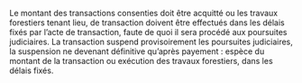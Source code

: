 Le montant des transactions consenties doit être acquitté ou les travaux forestiers tenant lieu, de transaction doivent être effectués dans les délais fixés par l’acte de transaction, faute de quoi il sera procédé aux poursuites judiciaires.
La transaction suspend provisoirement les poursuites judiciaires, la suspension ne devenant définitive qu’après payement : espèce du montant de la transaction ou exécution des travaux forestiers, dans les délais fixés.